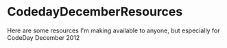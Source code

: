CodedayDecemberResources
========================

Here are some resources I'm making available to anyone, but especially for CodeDay December 2012